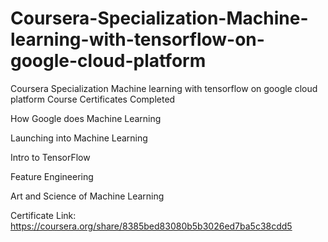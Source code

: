 # Coursera-Specialization-Machine-learning-with-tensorflow-on-google-cloud-platform
Coursera Specialization Machine learning with tensorflow on google cloud platform
Course Certificates Completed

How Google does Machine Learning

Launching into Machine Learning

Intro to TensorFlow

Feature Engineering

Art and Science of Machine Learning

Certificate Link: https://coursera.org/share/8385bed83080b5b3026ed7ba5c38cdd5

